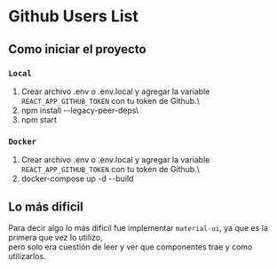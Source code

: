 # Github Users List

## Como iniciar el proyecto

### `Local`

1. Crear archivo .env o .env.local y agregar la variable `REACT_APP_GITHUB_TOKEN` con tu token de Github.\
2. npm install --legacy-peer-deps\
3. npm start

### `Docker`

1. Crear archivo .env o .env.local y agregar la variable `REACT_APP_GITHUB_TOKEN` con tu token de Github.\
2. docker-compose up -d --build

## Lo más dificil

Para decir algo lo más dificil fue implementar `material-ui`, ya que es la primera que vez lo utilizo,\
pero solo era cuestión de leer y ver que componentes trae y como utilizarlos.
